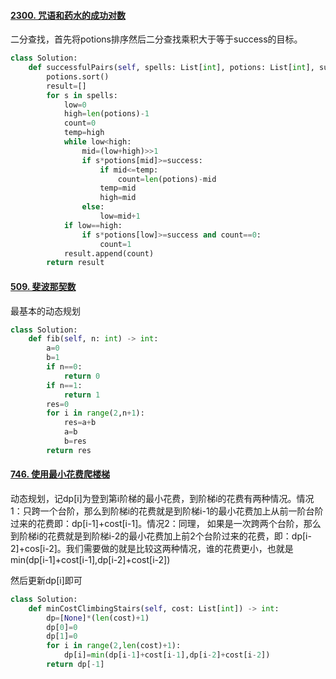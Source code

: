 #### [2300. 咒语和药水的成功对数](https://leetcode.cn/problems/successful-pairs-of-spells-and-potions/)

二分查找，首先将potions排序然后二分查找乘积大于等于success的目标。

```python
class Solution:
    def successfulPairs(self, spells: List[int], potions: List[int], success: int) -> List[int]:
        potions.sort()
        result=[]
        for s in spells:
            low=0
            high=len(potions)-1
            count=0
            temp=high
            while low<high:
                mid=(low+high)>>1
                if s*potions[mid]>=success:
                    if mid<=temp:
                        count=len(potions)-mid
                    temp=mid
                    high=mid
                else:
                    low=mid+1
            if low==high:
                if s*potions[low]>=success and count==0:
                    count=1
            result.append(count)
        return result
```



#### [509. 斐波那契数](https://leetcode.cn/problems/fibonacci-number/)

最基本的动态规划

```python
class Solution:
    def fib(self, n: int) -> int:
        a=0
        b=1
        if n==0:
            return 0
        if n==1:
            return 1
        res=0
        for i in range(2,n+1):
            res=a+b
            a=b
            b=res
        return res 
```

#### [746. 使用最小花费爬楼梯](https://leetcode.cn/problems/min-cost-climbing-stairs/)

动态规划，记dp[i]为登到第i阶梯的最小花费，到阶梯i的花费有两种情况。情况1：只跨一个台阶，那么到阶梯i的花费就是到阶梯i-1的最小花费加上从前一阶台阶过来的花费即：dp[i-1]+cost[i-1]。情况2：同理， 如果是一次跨两个台阶，那么到阶梯i的花费就是到阶梯i-2的最小花费加上前2个台阶过来的花费，即：dp[i-2]+cos[i-2]。我们需要做的就是比较这两种情况，谁的花费更小，也就是min(dp[i-1]+cost[i-1],dp[i-2]+cost[i-2])

然后更新dp[i]即可

```python
class Solution:
    def minCostClimbingStairs(self, cost: List[int]) -> int:
        dp=[None]*(len(cost)+1)
        dp[0]=0
        dp[1]=0
        for i in range(2,len(cost)+1):
            dp[i]=min(dp[i-1]+cost[i-1],dp[i-2]+cost[i-2])
        return dp[-1]
```

